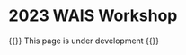 # 2023 WAIS Workshop

{{<callout type="warning" emoji="🚧">}}
  This page is under development
{{</callout>}}

